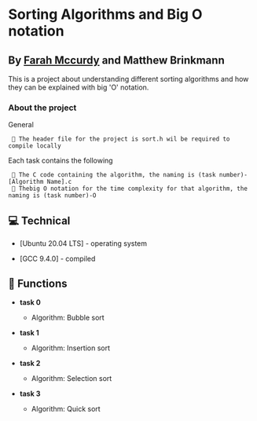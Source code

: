# Sorting Algorithms and Big O notation
## By [Farah Mccurdy](https://github.com/farahmc) and Matthew Brinkmann
This is a project about understanding different sorting algorithms and how they can be explained with big 'O' notation.
### About the project
General
```
 📄 The header file for the project is sort.h wil be required to compile locally
```
Each task contains the following
```
 📄 The C code containing the algorithm, the naming is (task number)-[Algorithm Name].c
 📄 Thebig O notation for the time complexity for that algorithm, the naming is (task number)-O
```

## :computer: Technical

* [Ubuntu 20.04 LTS] - operating system

* [GCC 9.4.0] - compiled
## :pushpin: Functions
* **task 0**
  * Algorithm: Bubble sort

* **task 1**
  * Algorithm: Insertion sort

* **task 2**
  * Algorithm: Selection sort

* **task 3**
  * Algorithm: Quick sort